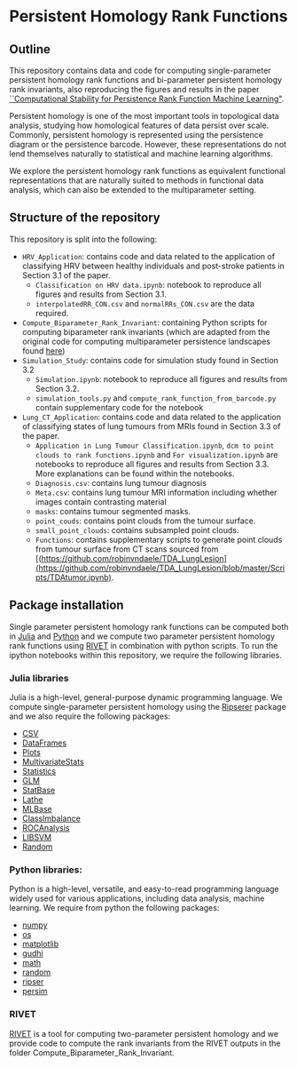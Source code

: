 # Persistent Homology Rank Functions

<!-- Outline -->
## Outline

This repository contains data and code for computing single-parameter persistent homology rank functions and bi-parameter persistent homology rank invariants, also reproducing the figures and results in the paper [``Computational Stability for Persistence
Rank Function Machine Learning"](cite).

Persistent homology is one of the most important tools in topological data analysis, studying how homological features of data persist over scale. Commonly, persistent homology is represented using the persistence diagram or the persistence barcode. However, these representations do not lend themselves naturally to statistical and machine learning algorithms. 

We explore the persistent homology rank functions as equivalent functional representations that are naturally suited to methods in functional data analysis, which can also be extended to the multiparameter setting.

<!-- Structure of the repository -->
## Structure of the repository
This repository is split into the following:
- `HRV_Application`: contains code and data related to the application of classifying HRV between healthy individuals and post-stroke patients in Section 3.1 of the paper.
    -  `Classification on HRV data.ipynb`: notebook to reproduce all figures and results from Section 3.1.
    -  `interpolatedRR_CON.csv` and `normalRRs_CON.csv` are the data required.
- `Compute_Biparameter_Rank_Invariant`: containing Python scripts for computing biparameter rank invariants (which are adapted from the original code for computing multiparameter persistence landscapes found [here](https://github.com/OliverVipond/Multiparameter_Persistence_Landscapes/tree/master))
- `Simulation_Study`: contains code for simulation study found in Section 3.2
    - `Simulation.ipynb`: notebook to reproduce all figures and results from Section 3.2.
    - `simulation_tools.py` and `compute_rank_function_from_barcode.py` contain supplementary code for the notebook
- `Lung_CT_Application`: contains code and data related to the application of classifying states of lung tumours from MRIs found in Section 3.3 of the paper.
    - `Application in Lung Tumour Classification.ipynb`, `dcm to point clouds to rank functions.ipynb` and `For visualization.ipynb` are notebooks to reproduce all figures and results from Section 3.3. More explanations can be found within the notebooks.
    - `Diagnosis.csv`: contains lung tumour diagnosis
    - `Meta.csv`: contains lung tumour MRI information including whether images contain contrasting material
    - `masks`: contains tumour segmented masks.
    - `point_couds`: contains point clouds from the tumour surface.
    - `small_point_clouds`: contains subsampled point clouds.
    - `Functions`: contains supplementary scripts to generate point clouds from tumour surface from CT scans sourced from [(https://github.com/robinvndaele/TDA_LungLesion](https://github.com/robinvndaele/TDA_LungLesion/blob/master/Scripts/TDAtumor.ipynb).

<!-- Package installation -->
## Package installation
Single parameter persistent homology rank functions can be computed both in [Julia](https://julialang.org/) and [Python](https://www.python.org/) and we compute two parameter persistent homology rank functions using [RIVET](https://rivet.readthedocs.io/en/latest/) in combination with python scripts. To run the ipython notebooks within this repository, we require the following libraries.

### Julia libraries 
Julia is a high-level, general-purpose dynamic programming language.
We compute single-parameter persistent homology using the [Ripserer](https://mtsch.github.io/Ripserer.jl/dev/) package and we also require the following packages:
- [CSV](https://csv.juliadata.org/stable/)
- [DataFrames](https://dataframes.juliadata.org/stable/)
- [Plots](https://docs.juliaplots.org/latest/tutorial/)
- [MultivariateStats](https://github.com/JuliaStats/MultivariateStats.jl)
- [Statistics](https://docs.julialang.org/en/v1/stdlib/Statistics/)
- [GLM](https://juliastats.org/GLM.jl/stable/)
- [StatBase](https://juliastats.org/StatsBase.jl/stable/)
- [Lathe](https://github.com/ChifiSource/Lathe.jl)
- [MLBase](https://github.com/JuliaStats/MLBase.jl)
- [ClassImbalance](https://juliapackages.com/p/classimbalance)
- [ROCAnalysis](https://github.com/davidavdav/ROCAnalysis.jl)
- [LIBSVM](https://github.com/JuliaML/LIBSVM.jl)
- [Random](https://docs.julialang.org/en/v1/stdlib/Random/)

### Python libraries:
Python is a high-level, versatile, and easy-to-read programming language widely used for various applications, including data analysis, machine learning.
We require from python the following packages:
- [numpy](https://numpy.org)
- [os](https://docs.python.org/3/library/os.html)
- [matplotlib](https://matplotlib.org/)
- [gudhi](https://gudhi.inria.fr/python/latest/)
- [math](https://docs.python.org/3/library/math.html)
- [random](https://docs.python.org/3/library/random.html)
- [ripser](https://ripser.scikit-tda.org/en/latest/)
- [persim](https://persim.scikit-tda.org/en/latest/)

### RIVET 
[RIVET](https://rivet.readthedocs.io/en/latest/) is a tool for computing two-parameter persistent homology and we provide code to compute the rank invariants from the RIVET outputs in the folder Compute_Biparameter_Rank_Invariant.









<!-- MARKDOWN LINKS & IMAGES -->
<!-- https://www.markdownguide.org/basic-syntax/#reference-style-links -->
[julia-logo]: https://julialang.org/assets/infra/logo.svg
[julia-url]: https://julialang.org/


